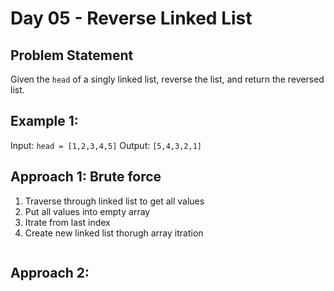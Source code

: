 
# Day 05 - Reverse Linked List

## Problem Statement
Given the `head` of a singly linked list, reverse the list, and return the reversed list.

## Example 1:
Input: `head = [1,2,3,4,5]`
Output: `[5,4,3,2,1]`

## Approach 1: Brute force
1. Traverse through linked list to get all values
2. Put all values into empty array
3. Itrate from last index
4. Create new linked list thorugh array itration
```javascript

```
## Approach 2: 
```javascript

```